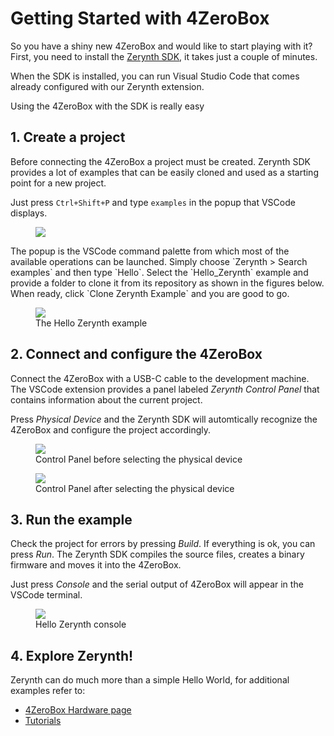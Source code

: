 # **Getting Started with 4ZeroBox**

So you have a shiny new 4ZeroBox and would like to start playing with it?
First, you need to install the [Zerynth SDK](index.md#1-install-zerynth), it takes just a couple of minutes.

When the SDK is installed, you can run Visual Studio Code that comes already configured with our Zerynth extension.

Using the 4ZeroBox with the SDK is really easy


## **1. Create a project**

Before connecting the 4ZeroBox a project must be created. 
Zerynth SDK provides a lot of examples that can be easily cloned and used as a starting point for a new project.

Just press `Ctrl+Shift+P` and type `examples` in the popup that VSCode displays.
<figure>
  <a data-fancybox="gallery" href="../img/clone-hello-zerynth.png">
  <img src="../img/clone-hello-zerynth.png" />
  </a>
</figure>
The popup is the VSCode command palette from which most of the available operations can be launched.
Simply choose `Zerynth > Search examples` and then type `Hello`. Select the `Hello_Zerynth` example and provide a folder to clone it from its repository as shown in the figures below. When ready, click `Clone Zerynth Example` and you are good to go.

<figure>
  <a data-fancybox="gallery" href="../img/example-hello-zerynth.png">
  <img src="../img/example-hello-zerynth.png" />
  </a>
  <figcaption>The Hello Zerynth example</figcaption>
</figure>

## **2. Connect and configure the 4ZeroBox**

Connect the 4ZeroBox with a USB-C cable to the development machine. The VSCode extension provides a panel labeled *Zerynth Control Panel* that contains information about the current project.

Press *Physical Device* and the Zerynth SDK will automtically recognize the 4ZeroBox and configure the project accordingly.

<figure>
  <a data-fancybox="gallery" href="../img/zerynth-control-panel-no-device.png">
  <img src="../img/zerynth-control-panel-no-device.png" />
  </a>
  <figcaption>Control Panel before selecting the physical device</figcaption>
</figure>

<figure>
  <a data-fancybox="gallery" href="../img/zerynth-control-panel-with-device.png">
  <img src="../img/zerynth-control-panel-with-device.png" />
  </a>
  <figcaption>Control Panel after selecting the physical device</figcaption>
</figure>

## **3. Run the example**

Check the project for errors by pressing *Build*. If everything is ok, you can press *Run*. The Zerynth SDK compiles the source files, creates a binary firmware and moves it into the 4ZeroBox.

Just press *Console* and the serial output of 4ZeroBox will appear in the VSCode terminal.

<figure>
  <a data-fancybox="gallery" href="../img/example-hello-zerynth-console.png">
  <img src="../img/example-hello-zerynth-console.png" />
  </a>
  <figcaption>Hello Zerynth console</figcaption>
</figure>

## **4. Explore Zerynth!**

Zerynth can do much more than a simple Hello World, for additional examples refer to:

- [4ZeroBox Hardware page](../hardware/4ZeroBox.md)
- [Tutorials](../tutorials/index.md)
